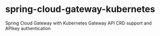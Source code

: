 # spring-cloud-gateway-kubernetes
Spring Cloud Gateway with Kubernetes Gateway API CRD support and APIkey authentication
